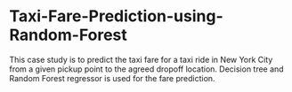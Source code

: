 # Taxi-Fare-Prediction-using-Random-Forest
This case study is to predict the taxi fare for a taxi ride in New York City from a given pickup point to the agreed dropoff location. Decision tree and Random Forest regressor is used for the fare prediction.
